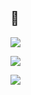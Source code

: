 ## 🐧

<p>
  <a href="https://github.com/anuraghazra/github-readme-stats">
    <img src="https://github-readme-stats.vercel.app/api?username=while1618&show_icons=true&theme=dracula" />
  </a>
</p>
<p>
  <a href="https://github.com/anuraghazra/convoychat">
    <img src="https://github-readme-stats.vercel.app/api/top-langs/?username=while1618&size_weight=0.5&count_weight=0.5&layout=compact&theme=dracula" />
  </a>
</p>
<p>
  <a href="https://github.com/anuraghazra/github-readme-stats">
    <img src="https://github-readme-stats.vercel.app/api/wakatime?username=while1618&layout=compact&theme=dracula" />
  </a>
</p>
